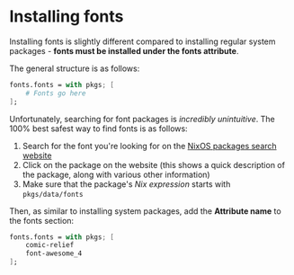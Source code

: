 # Installing fonts

Installing fonts is slightly different compared to installing regular system packages - **fonts must be installed under the fonts attribute**.

The general structure is as follows:

```nix
fonts.fonts = with pkgs; [
	# Fonts go here
];
```

Unfortunately, searching for font packages is _incredibly unintuitive_. The 100% best safest way to find fonts is as follows:

1. Search for the font you're looking for on the [NixOS packages search website](https://nixos.org/nixos/packages.html#font)
2. Click on the package on the website (this shows a quick description of the package, along with various other information)
3. Make sure that the package's _Nix expression_ starts with `pkgs/data/fonts`

Then, as similar to installing system packages, add the **Attribute name** to the fonts section:

```nix
fonts.fonts = with pkgs; [
	comic-relief
	font-awesome_4
];
```
